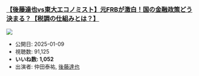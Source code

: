 ### [【後藤達也vs東大エコノミスト】元FRBが激白！国の金融政策どう決まる？【税調の仕組みとは？】](https://www.youtube.com/watch?v=SlmEG1mxkrI)
[![](https://img.youtube.com/vi/SlmEG1mxkrI/sddefault.jpg)](https://www.youtube.com/watch?v=SlmEG1mxkrI)
-   公開日: 2025-01-09
-   視聴数: 91,125
-   **いいね数: 1,052**
-   出演者: 仲田泰祐, [後藤達也](/rehacq_fan/people/後藤達也 "wikilink")
